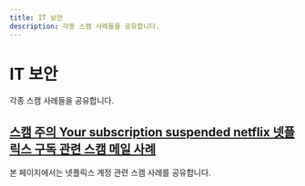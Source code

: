 ```yaml
---
title: IT 보안
description: 각종 스캠 사례들을 공유합니다. 
---
```



IT 보안
===


각종 스캠 사례들을 공유합니다.





[스캠 주의 Your subscription suspended netflix 넷플릭스 구독 관련 스캠 메일 사례](001_netflix_subscription_scam.html '본 페이지에서는 넷플릭스 계정 관련 스캠 사례를 공유합니다. ')
---


본 페이지에서는 넷플릭스 계정 관련 스캠 사례를 공유합니다. 
